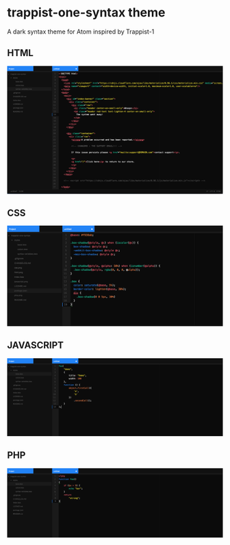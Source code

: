 # trappist-one-syntax theme

A dark syntax theme for Atom inspired by Trappist-1

## HTML
![html screenshot of trappist-1](html.png)

## CSS
![html screenshot of trappist-1](css.png)

## JAVASCRIPT
![javascript screenshot of trappist-1](javascript.png)

## PHP
![php screenshot of trappist-1](php.png)
